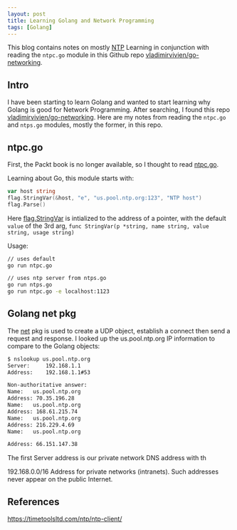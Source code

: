 ```yaml
---
layout: post
title: Learning Golang and Network Programming
tags: [Golang]
---
```


This blog contains notes on mostly [NTP](http://www.ntp.org/) Learning in conjunction with reading the `ntpc.go` module in this Github repo [vladimirvivien/go-networking](https://github.com/vladimirvivien/go-networking).

## Intro

I have been starting to learn Golang and wanted to start learning why Golang is good for Network Programming. After searching, I found this repo [vladimirvivien/go-networking](https://github.com/vladimirvivien/go-networking). Here are my notes from reading the `ntpc.go` and `ntps.go` modules, mostly the former, in this repo.

## ntpc.go

First, the Packt book is no longer available, so I thought to read [ntpc.go](https://github.com/vladimirvivien/go-networking/blob/master/udp/ntpc/ntpc.go).

Learning about Go, this module starts with:

```go
var host string
flag.StringVar(&host, "e", "us.pool.ntp.org:123", "NTP host")
flag.Parse()
```

Here [flag.StringVar](https://pkg.go.dev/flag#StringVar) is intialized to the address of a pointer, with the default `value` of the 3rd arg, `func StringVar(p *string, name string, value string, usage string)`


Usage:

```bash
// uses default
go run ntpc.go

// uses ntp server from ntps.go
go run ntps.go
go run ntpc.go -e localhost:1123
```

## Golang net pkg

The [net](https://pkg.go.dev/net) pkg is used to create a UDP object, establish a connect then send a request and response. I looked up the us.pool.ntp.org IP information to compare to the Golang objects:


```bash
$ nslookup us.pool.ntp.org
Server:		192.168.1.1
Address:	192.168.1.1#53

Non-authoritative answer:
Name:	us.pool.ntp.org
Address: 70.35.196.28
Name:	us.pool.ntp.org
Address: 168.61.215.74
Name:	us.pool.ntp.org
Address: 216.229.4.69
Name:	us.pool.ntp.org

Address: 66.151.147.38
```

The first Server address is our private network DNS address with th


192.168.0.0/16
Address for private networks (intranets). Such addresses never appear on the public Internet.

## References

https://timetoolsltd.com/ntp/ntp-client/

